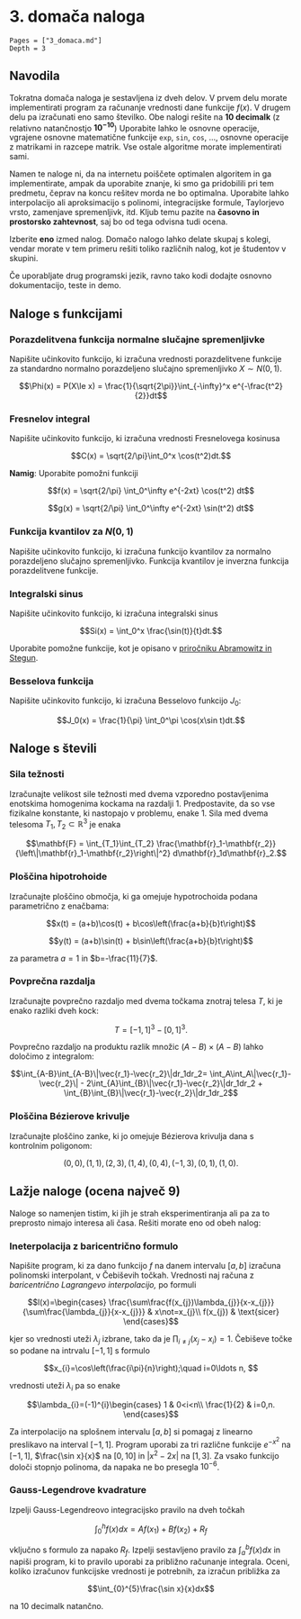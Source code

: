 # 3. domača naloga

```@contents
Pages = ["3_domaca.md"]
Depth = 3
```

## Navodila

Tokratna domača naloga je sestavljena iz dveh delov. V prvem delu morate
implementirati program za računanje vrednosti dane funkcije $f(x)$. V drugem
delu pa izračunati eno samo številko. Obe nalogi rešite na **10 decimalk** (z
relativno natančnostjo $\mathbf{10^{-10}}$) Uporabite lahko le osnovne
operacije, vgrajene osnovne matematične funkcije `exp`, `sin`, `cos`, ...,
osnovne operacije z matrikami in razcepe matrik. Vse ostale algoritme morate
implementirati sami.

Namen te naloge ni, da na internetu poiščete optimalen algoritem in ga
implementirate, ampak da uporabite znanje, ki smo ga pridobilili pri tem
predmetu, čeprav na koncu rešitev morda ne bo optimalna. Uporabite lahko
interpolacijo ali aproksimacijo s polinomi, integracijske formule, Taylorjevo
vrsto, zamenjave spremenljivk, itd. Kljub temu pazite na **časovno in prostorsko
zahtevnost**, saj bo od tega odvisna tudi ocena.

Izberite **eno** izmed nalog. Domačo nalogo lahko delate skupaj s kolegi, vendar
morate v tem primeru rešiti toliko različnih nalog, kot je študentov v skupini.

Če uporabljate drug programski jezik, ravno tako kodi dodajte osnovno
dokumentacijo, teste in demo.

## Naloge s funkcijami

### Porazdelitvena funkcija normalne slučajne spremenljivke

Napišite učinkovito funkcijo, ki izračuna vrednosti porazdelitvene funkcije  za
standardno normalno porazdeljeno slučajno spremenljivko $X\sim N(0,1)$.

```math
\Phi(x) = P(X\le x) = \frac{1}{\sqrt{2\pi}}\int_{-\infty}^x e^{-\frac{t^2}{2}}dt
```

### Fresnelov integral

Napišite učinkovito funkcijo, ki izračuna vrednosti Fresnelovega
kosinusa

```math
C(x) = \sqrt{2/\pi}\int_0^x \cos(t^2)dt.
```

 **Namig**:
Uporabite pomožni funkciji

```math
f(x) = \sqrt{2/\pi} \int_0^\infty e^{-2xt} \cos(t^2) dt
```

```math
g(x) = \sqrt{2/\pi} \int_0^\infty e^{-2xt} \sin(t^2) dt
```

### Funkcija kvantilov za $N(0,1)$

Napišite učinkovito funkcijo, ki izračuna funkcijo kvantilov za normalno
porazdeljeno slučajno spremenljivko. Funkcija kvantilov je inverzna funkcija
porazdelitvene funkcije.

### Integralski sinus

Napišite učinkovito funkcijo, ki izračuna integralski sinus

```math
Si(x) = \int_0^x \frac{\sin(t)}{t}dt.
```

Uporabite pomožne funkcije, kot je opisano v
[priročniku Abramowitz in Stegun](http://people.math.sfu.ca/~cbm/aands/page_232.htm).

### Besselova funkcija

Napišite učinkovito funkcijo, ki izračuna Besselovo funkcijo $J_0$:

```math
J_0(x) =  \frac{1}{\pi} \int_0^\pi \cos(x\sin t)dt.
```

## Naloge s števili

### Sila težnosti

Izračunajte velikost sile težnosti med dvema vzporedno postavljenima
enotskima homogenima kockama na razdalji 1. Predpostavite, da so vse
fizikalne konstante, ki nastopajo v problemu, enake 1. Sila med dvema
telesoma $T_1,T_2\subset \mathbb{R}^3$ je enaka

```math
\mathbf{F} = \int_{T_1}\int_{T_2}
\frac{\mathbf{r}_1-\mathbf{r_2}}{\left\|\mathbf{r}_1-\mathbf{r_2}\right\|^2}
d\mathbf{r}_1d\mathbf{r}_2.
```

### Ploščina hipotrohoide

Izračunajte ploščino območja, ki ga omejuje hypotrochoida podana
parametrično z enačbama:

```math
x(t) = (a+b)\cos(t) + b\cos\left(\frac{a+b}{b}t\right)
```

```math
y(t) = (a+b)\sin(t) + b\sin\left(\frac{a+b}{b}t\right)
```

za parametra $a=1$ in $b=-\frac{11}{7}$.

### Povprečna razdalja

Izračunajte povprečno razdaljo med dvema točkama znotraj telesa $T$, ki
je enako razliki dveh kock:

```math
T= [-1,1]^3 - [0,1]^3.
```

Povprečno razdaljo na produktu razlik množic $(A-B)\times(A-B)$ lahko
določimo z integralom:

```math
\int_{A-B}\int_{A-B}\|\vec{r_1}-\vec{r_2}\|dr_1dr_2=
\int_A\int_A\|\vec{r_1}-\vec{r_2}\| -
2\int_{A}\int_{B}\|\vec{r_1}-\vec{r_2}\|dr_1dr_2 +
\int_{B}\int_{B}\|\vec{r_1}-\vec{r_2}\|dr_1dr_2
```

### Ploščina Bézierove krivulje

Izračunajte ploščino zanke, ki jo omejuje Bézierova krivulja dana s
kontrolnim poligonom:

```math
 (0,0),(1,1),(2,3),(1,4),(0,4),(-1, 3), (0,1),(1,0).
```

## Lažje naloge (ocena največ 9)

Naloge so namenjen tistim, ki jih je strah eksperimentiranja ali pa za
to preprosto nimajo interesa ali časa. Rešiti morate eno od obeh nalog:

### Ineterpolacija z baricentrično formulo

Napišite program, ki za dano funkcijo $f$ na danem intervalu $[a,b]$
izračuna polinomski interpolant, v Čebiševih točkah. Vrednosti naj
računa z *baricentrično Lagrangevo interpolacijo,* po formuli

```math
l(x)=\begin{cases}
\frac{\sum\frac{f(x_{j})\lambda_{j}}{x-x_{j}}}{\sum\frac{\lambda_{j}}{x-x_{j}}} & x\not=x_{j}\\
f(x_{j}) & \text{sicer}
\end{cases}
```

kjer so vrednosti uteži $\lambda_{j}$ izbrane, tako da je
$\prod_{i\not=j}(x_{j}-x_{i})=1$. Čebiševe točke so podane na intrvalu
$[-1,1]$ s formulo

```math
x_{i}=\cos\left(\frac{i\pi}{n}\right);\quad i=0\ldots n,

```

vrednosti uteži $\lambda_{i}$ pa so enake

```math
\lambda_{i}=(-1)^{i}\begin{cases}
1 & 0<i<n\\
\frac{1}{2} & i=0,n.
\end{cases}
```

Za interpolacijo na splošnem intervalu $[a,b]$ si pomagaj z linearno
preslikavo na interval $[-1,1]$. Program uporabi za tri različne
funkcije $e^{-x^{2}}$ na $[-1,1]$, $\frac{\sin x}{x}$ na $[0,10]$ in
$|x^{2}-2x|$ na $[1,3]$. Za vsako funkcijo določi stopnjo polinoma, da
napaka ne bo presegla $10^{-6}$.

### Gauss-Legendrove kvadrature

Izpelji Gauss-Legendreovo integracijsko pravilo na dveh točkah

```math
\int_{0}^{h}f(x)dx=Af(x_{1})+Bf(x_{2})+R_{f}
```

vključno s formulo za napako $R_{f}$. Izpelji sestavljeno pravilo za
$\int_{a}^{b}f(x)dx$ in napiši program, ki to pravilo uporabi za
približno računanje integrala. Oceni, koliko izračunov funkcijske
vrednosti je potrebnih, za izračun približka za

```math
\int_{0}^{5}\frac{\sin x}{x}dx
```

 na 10 decimalk natančno.
